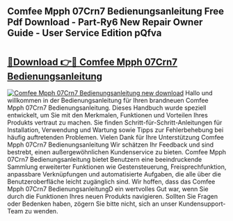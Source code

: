 ## Comfee Mpph 07Crn7 Bedienungsanleitung Free Pdf Download - Part-Ry6 New Repair Owner Guide - User Service Edition pQfva

# <h2><a href="http://df27hz.blite.top/?on=Comfee+Mpph+07Crn7+Bedienungsanleitung">🔗Download 👉🔴 Comfee Mpph 07Crn7 Bedienungsanleitung</a></h2>

[![Comfee Mpph 07Crn7 Bedienungsanleitung new download](https://i.imgur.com/lujVjoI.png)](http://df27hz.blite.top/?on=Comfee+Mpph+07Crn7+Bedienungsanleitung)
Hallo und willkommen in der Bedienungsanleitung für Ihren brandneuen Comfee Mpph 07Crn7 Bedienungsanleitung. Dieses Handbuch wurde speziell entwickelt, um Sie mit den Merkmalen, Funktionen und Vorteilen Ihres Produkts vertraut zu machen. Sie finden Schritt-für-Schritt-Anleitungen für Installation, Verwendung und Wartung sowie Tipps zur Fehlerbehebung bei häufig auftretenden Problemen. Vielen Dank für Ihre Unterstützung Comfee Mpph 07Crn7 Bedienungsanleitung Wir schätzen Ihr Feedback und sind bestrebt, einen außergewöhnlichen Kundenservice zu bieten. Comfee Mpph 07Crn7 Bedienungsanleitung bietet Benutzern eine beeindruckende Sammlung erweiterter Funktionen wie Gestensteuerung, Freisprechfunktion, anpassbare Verknüpfungen und automatisierte Aufgaben, die alle über die Benutzeroberfläche leicht zugänglich sind. Wir hoffen, dass das Comfee Mpph 07Crn7 BedienungsanleitungD ein wertvolles Gut war, wenn Sie durch die Funktionen Ihres neuen Produkts navigieren. Sollten Sie Fragen oder Bedenken haben, zögern Sie bitte nicht, sich an unser Kundensupport-Team zu wenden.
